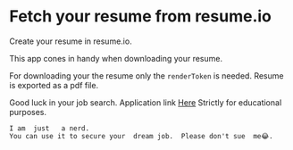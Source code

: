 # Fetch your resume  from resume.io 
Create  your  resume  in   resume.io. 

This  app cones  in  handy  when  downloading  your  resume. 

For  downloading your the  resume only the  `renderToken` is  needed.
Resume  is  exported as a pdf file.

Good  luck in your  job search.
Application link [Here](https://resumeio2pdfdownload.streamlit.app)
Strictly  for  educational purposes.
```
I am  just   a nerd.
You can use it to secure your  dream job.  Please don't sue  me😂.
```
